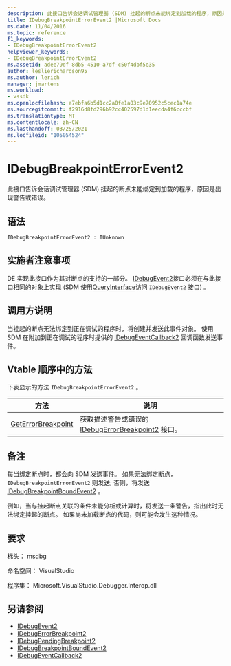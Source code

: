 ```yaml
---
description: 此接口告诉会话调试管理器 (SDM) 挂起的断点未能绑定到加载的程序，原因是出现警告或错误。
title: IDebugBreakpointErrorEvent2 |Microsoft Docs
ms.date: 11/04/2016
ms.topic: reference
f1_keywords:
- IDebugBreakpointErrorEvent2
helpviewer_keywords:
- IDebugBreakpointErrorEvent2
ms.assetid: adee79df-8db5-4510-a7df-c50f4dbf5e35
author: leslierichardson95
ms.author: lerich
manager: jmartens
ms.workload:
- vssdk
ms.openlocfilehash: a7ebfa6b5d1cc2a0fe1a03c9e70952c5cec1a74e
ms.sourcegitcommit: f2916d8fd296b92cc402597d1d1eecda4f6cccbf
ms.translationtype: MT
ms.contentlocale: zh-CN
ms.lasthandoff: 03/25/2021
ms.locfileid: "105054524"
---
```

# <a name="idebugbreakpointerrorevent2"></a>IDebugBreakpointErrorEvent2
此接口告诉会话调试管理器 (SDM) 挂起的断点未能绑定到加载的程序，原因是出现警告或错误。

## <a name="syntax"></a>语法

```
IDebugBreakpointErrorEvent2 : IUnknown
```

## <a name="notes-for-implementers"></a>实施者注意事项
 DE 实现此接口作为其对断点的支持的一部分。 [IDebugEvent2](../../../extensibility/debugger/reference/idebugevent2.md)接口必须在与此接口相同的对象上实现 (SDM 使用[QueryInterface](/cpp/atl/queryinterface)访问 `IDebugEvent2` 接口) 。

## <a name="notes-for-callers"></a>调用方说明
 当挂起的断点无法绑定到正在调试的程序时，将创建并发送此事件对象。 使用 SDM 在附加到正在调试的程序时提供的 [IDebugEventCallback2](../../../extensibility/debugger/reference/idebugeventcallback2.md) 回调函数发送事件。

## <a name="methods-in-vtable-order"></a>Vtable 顺序中的方法
 下表显示的方法 `IDebugBreakpointErrorEvent2` 。

|方法|说明|
|------------|-----------------|
|[GetErrorBreakpoint](../../../extensibility/debugger/reference/idebugbreakpointerrorevent2-geterrorbreakpoint.md)|获取描述警告或错误的 [IDebugErrorBreakpoint2](../../../extensibility/debugger/reference/idebugerrorbreakpoint2.md) 接口。|

## <a name="remarks"></a>备注
 每当绑定断点时，都会向 SDM 发送事件。 如果无法绑定断点， `IDebugBreakpointErrorEvent2` 则发送; 否则，将发送 [IDebugBreakpointBoundEvent2](../../../extensibility/debugger/reference/idebugbreakpointboundevent2.md) 。

 例如，当与挂起断点关联的条件未能分析或计算时，将发送一条警告，指出此时无法绑定挂起的断点。 如果尚未加载断点的代码，则可能会发生这种情况。

## <a name="requirements"></a>要求
 标头： msdbg

 命名空间： VisualStudio

 程序集： Microsoft.VisualStudio.Debugger.Interop.dll

## <a name="see-also"></a>另请参阅
- [IDebugEvent2](../../../extensibility/debugger/reference/idebugevent2.md)
- [IDebugErrorBreakpoint2](../../../extensibility/debugger/reference/idebugerrorbreakpoint2.md)
- [IDebugPendingBreakpoint2](../../../extensibility/debugger/reference/idebugpendingbreakpoint2.md)
- [IDebugBreakpointBoundEvent2](../../../extensibility/debugger/reference/idebugbreakpointboundevent2.md)
- [IDebugEventCallback2](../../../extensibility/debugger/reference/idebugeventcallback2.md)
